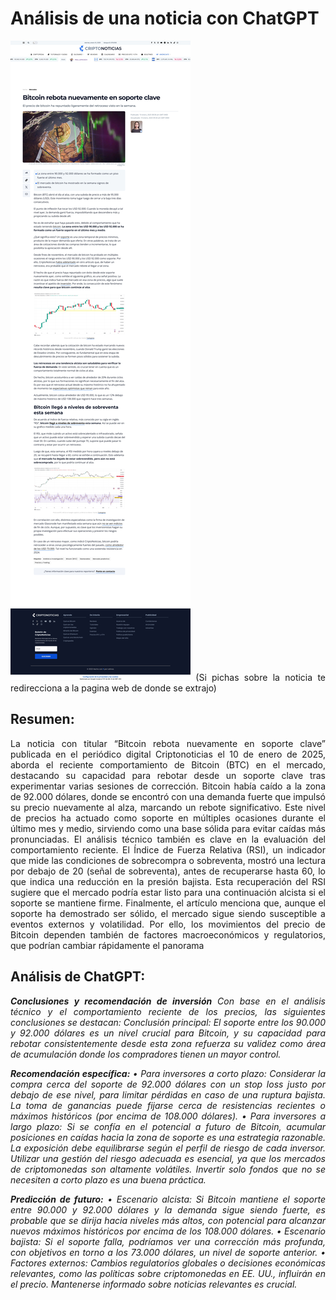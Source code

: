 <div align="justify">

  
# Análisis de una noticia con ChatGPT

[![alt text 1](https://github.com/franmandres/GPT-for-trading-analysis/blob/main/imagenes/noticia/noticiacompleta.jpg "Overview")](https://www.criptonoticias.com/mercados/bitcoin-rebota-nuevamente-soporte-clave-precio/)
(Si pichas sobre la noticia te redirecciona a la pagina web de donde se extrajo)

## Resumen:
La noticia con titular “Bitcoin rebota nuevamente en soporte clave” publicada en el periódico digital Criptonoticias el 10 de enero de 2025, aborda el reciente comportamiento de Bitcoin (BTC) en el mercado, destacando su capacidad para rebotar desde un soporte clave tras experimentar varias sesiones de corrección. Bitcoin había caído a la zona de 92.000 dólares, donde se encontró con una demanda fuerte que impulsó su precio nuevamente al alza, marcando un rebote significativo. Este nivel de precios ha actuado como soporte en múltiples ocasiones durante el último mes y medio, sirviendo como una base sólida para evitar caídas más pronunciadas.
El análisis técnico también es clave en la evaluación del comportamiento reciente. El Índice de Fuerza Relativa (RSI), un indicador que mide las condiciones de sobrecompra o sobreventa, mostró una lectura por debajo de 20 (señal de sobreventa), antes de recuperarse hasta 60, lo que indica una reducción en la presión bajista. Esta recuperación del RSI sugiere que el mercado podría estar listo para una continuación alcista si el soporte se mantiene firme.
Finalmente, el artículo menciona que, aunque el soporte ha demostrado ser sólido, el mercado sigue siendo susceptible a eventos externos y volatilidad. Por ello, los movimientos del precio de Bitcoin dependen también de factores macroeconómicos y regulatorios, que podrían cambiar rápidamente el panorama


## Análisis de ChatGPT:

***Conclusiones y recomendación de inversión***
*Con base en el análisis técnico y el comportamiento reciente de los precios, las siguientes conclusiones se destacan:
Conclusión principal: El soporte entre los 90.000 y 92.000 dólares es un nivel crucial para Bitcoin, y su capacidad para rebotar consistentemente desde esta zona refuerza su validez como área de acumulación donde los compradores tienen un mayor control.*

***Recomendación específica:***
*•	Para inversores a corto plazo: Considerar la compra cerca del soporte de 92.000 dólares con un stop loss justo por debajo de ese nivel, para limitar pérdidas en caso de una ruptura bajista. La toma de ganancias puede fijarse cerca de resistencias recientes o máximos históricos (por encima de 108.000 dólares).*
*•	Para inversores a largo plazo: Si se confía en el potencial a futuro de Bitcoin, acumular posiciones en caídas hacia la zona de soporte es una estrategia razonable. La exposición debe equilibrarse según el perfil de riesgo de cada inversor.
Utilizar una gestión del riesgo adecuada es esencial, ya que los mercados de criptomonedas son altamente volátiles. Invertir solo fondos que no se necesiten a corto plazo es una buena práctica.*

***Predicción de futuro:***
*•	Escenario alcista: Si Bitcoin mantiene el soporte entre 90.000 y 92.000 dólares y la demanda sigue siendo fuerte, es probable que se dirija hacia niveles más altos, con potencial para alcanzar nuevos máximos históricos por encima de los 108.000 dólares.*
*•	Escenario bajista: Si el soporte falla, podríamos ver una corrección más profunda, con objetivos en torno a los 73.000 dólares, un nivel de soporte anterior.*
*•	Factores externos: Cambios regulatorios globales o decisiones económicas relevantes, como las políticas sobre criptomonedas en EE. UU., influirán en el precio. Mantenerse informado sobre noticias relevantes es crucial.*

